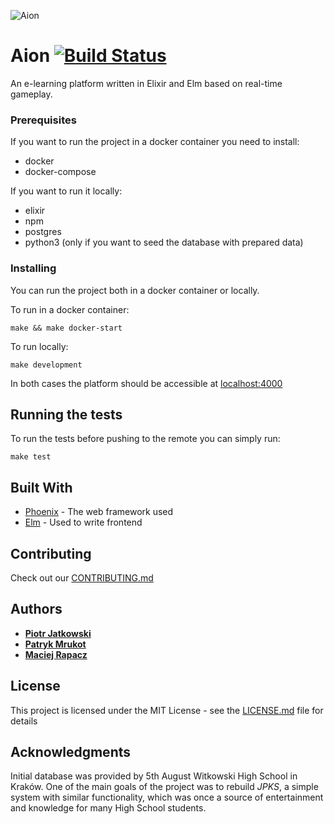 ![Aion](https://user-images.githubusercontent.com/15965147/28745968-d496ca7a-7483-11e7-9b59-659100df5ba8.png)


# Aion [![Build Status](https://travis-ci.org/forcecraft/aion.svg?branch=master)](https://travis-ci.org/forcecraft/aion)

An e-learning platform written in Elixir and Elm based on real-time gameplay.

### Prerequisites

If you want to run the project in a docker container you need to install:
- docker
- docker-compose

If you want to run it locally:
- elixir
- npm
- postgres
- python3 (only if you want to seed the database with prepared data)

### Installing

You can run the project both in a docker container or locally. 

To run in a docker container:

```
make && make docker-start
``` 

To run locally:

```
make development
```

In both cases the platform should be accessible at [localhost:4000](localhost:4000)

## Running the tests

To run the tests before pushing to the remote you can simply run:

```
make test
```


## Built With

* [Phoenix](http://www.phoenixframework.org/) - The web framework used
* [Elm](http://elm-lang.org/) - Used to write frontend

## Contributing

Check out our [CONTRIBUTING.md](CONTRIBUTING.md) 

## Authors

* **[Piotr Jatkowski](http://github.com/jtkpiotr)** 
* **[Patryk Mrukot](http://github.com/pmrukot)** 
* **[Maciej Rapacz](http://github.com/mrapacz)**
 
## License

This project is licensed under the MIT License - see the [LICENSE.md](LICENSE.md) file for details

## Acknowledgments

Initial database was provided by 5th August Witkowski High School in Kraków. One of the main goals of the project was 
to rebuild *JPKS*, a simple system with similar functionality, which was once a source of entertainment and knowledge 
for many High School students.
